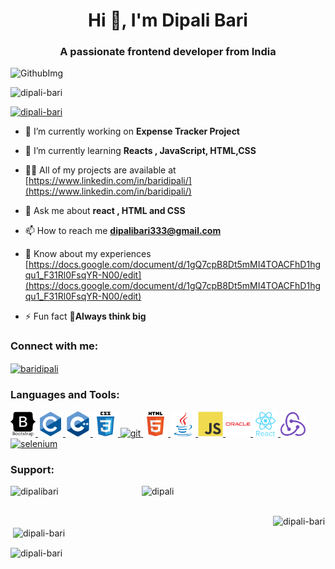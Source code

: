 
<h1 align="center">Hi 👋, I'm Dipali Bari</h1>
<h3 align="center">A passionate frontend developer from India</h3>
<img src="https://i.pinimg.com/originals/54/e3/7d/54e37d8074ebcde1d96c77d7b2a7f310.gif" width="400" alt="GithubImg" style={margin:10px auto }/>

<p align="left"> <img src="https://komarev.com/ghpvc/?username=dipali-bari&label=Profile%20views&color=0e75b6&style=flat" alt="dipali-bari" /> </p>

<p align="left"> <a href="https://github.com/ryo-ma/github-profile-trophy"><img src="https://github-profile-trophy.vercel.app/?username=dipali-bari" alt="dipali-bari" /></a> </p>

- 🔭 I’m currently working on **Expense Tracker Project**

- 🌱 I’m currently learning **Reacts , JavaScript, HTML,CSS**

- 👨‍💻 All of my projects are available at [https://www.linkedin.com/in/baridipali/](https://www.linkedin.com/in/baridipali/)

- 💬 Ask me about **react , HTML and CSS**

- 📫 How to reach me **dipalibari333@gmail.com**

- 📄 Know about my experiences [https://docs.google.com/document/d/1gQ7cpB8Dt5mMI4TOACFhD1hgqu1_F31Rl0FsqYR-N00/edit](https://docs.google.com/document/d/1gQ7cpB8Dt5mMI4TOACFhD1hgqu1_F31Rl0FsqYR-N00/edit)

- ⚡ Fun fact **🫡Always think big**

<h3 align="left">Connect with me:</h3>
<p align="left">
<a href="https://linkedin.com/in/baridipali" target="blank"><img align="center" src="https://raw.githubusercontent.com/rahuldkjain/github-profile-readme-generator/master/src/images/icons/Social/linked-in-alt.svg" alt="baridipali" height="30" width="40" /></a>
</p>

<h3 align="left">Languages and Tools:</h3>
<p align="left"> <a href="https://getbootstrap.com" target="_blank" rel="noreferrer"> <img src="https://raw.githubusercontent.com/devicons/devicon/master/icons/bootstrap/bootstrap-plain-wordmark.svg" alt="bootstrap" width="40" height="40"/> </a> <a href="https://www.cprogramming.com/" target="_blank" rel="noreferrer"> <img src="https://raw.githubusercontent.com/devicons/devicon/master/icons/c/c-original.svg" alt="c" width="40" height="40"/> </a> <a href="https://www.w3schools.com/cpp/" target="_blank" rel="noreferrer"> <img src="https://raw.githubusercontent.com/devicons/devicon/master/icons/cplusplus/cplusplus-original.svg" alt="cplusplus" width="40" height="40"/> </a> <a href="https://www.w3schools.com/css/" target="_blank" rel="noreferrer"> <img src="https://raw.githubusercontent.com/devicons/devicon/master/icons/css3/css3-original-wordmark.svg" alt="css3" width="40" height="40"/> </a> <a href="https://git-scm.com/" target="_blank" rel="noreferrer"> <img src="https://www.vectorlogo.zone/logos/git-scm/git-scm-icon.svg" alt="git" width="40" height="40"/> </a> <a href="https://www.w3.org/html/" target="_blank" rel="noreferrer"> <img src="https://raw.githubusercontent.com/devicons/devicon/master/icons/html5/html5-original-wordmark.svg" alt="html5" width="40" height="40"/> </a> <a href="https://www.java.com" target="_blank" rel="noreferrer"> <img src="https://raw.githubusercontent.com/devicons/devicon/master/icons/java/java-original.svg" alt="java" width="40" height="40"/> </a> <a href="https://developer.mozilla.org/en-US/docs/Web/JavaScript" target="_blank" rel="noreferrer"> <img src="https://raw.githubusercontent.com/devicons/devicon/master/icons/javascript/javascript-original.svg" alt="javascript" width="40" height="40"/> </a> <a href="https://www.oracle.com/" target="_blank" rel="noreferrer"> <img src="https://raw.githubusercontent.com/devicons/devicon/master/icons/oracle/oracle-original.svg" alt="oracle" width="40" height="40"/> </a> <a href="https://reactjs.org/" target="_blank" rel="noreferrer"> <img src="https://raw.githubusercontent.com/devicons/devicon/master/icons/react/react-original-wordmark.svg" alt="react" width="40" height="40"/> </a> <a href="https://redux.js.org" target="_blank" rel="noreferrer"> <img src="https://raw.githubusercontent.com/devicons/devicon/master/icons/redux/redux-original.svg" alt="redux" width="40" height="40"/> </a> <a href="https://www.selenium.dev" target="_blank" rel="noreferrer"> <img src="https://raw.githubusercontent.com/detain/svg-logos/780f25886640cef088af994181646db2f6b1a3f8/svg/selenium-logo.svg" alt="selenium" width="40" height="40"/> </a> </p>

<h3 align="left">Support:</h3>
<p><a href="https://www.buymeacoffee.com/dipalibari"> <img align="left" src="https://cdn.buymeacoffee.com/buttons/v2/default-yellow.png" height="50" width="210" alt="dipalibari" /></a><a href="https://ko-fi.com/dipali"> <img align="left" src="https://cdn.ko-fi.com/cdn/kofi3.png?v=3" height="50" width="210" alt="dipali" /></a></p><br><br>

<p><img align="left" src="https://github-readme-stats.vercel.app/api/top-langs?username=dipali-bari&show_icons=true&locale=en&layout=compact" alt="dipali-bari" /></p>

<p>&nbsp;<img align="center" src="https://github-readme-stats.vercel.app/api?username=dipali-bari&show_icons=true&locale=en" alt="dipali-bari" /></p>

<p><img align="center" src="https://github-readme-streak-stats.herokuapp.com/?user=dipali-bari&" alt="dipali-bari" /></p>
